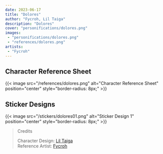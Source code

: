 ```yaml
---
date: 2023-06-17
title: "Dolores"
author: "Fycroh, Lil Taiga"
description: "Dolores"
cover: "personifications/dolores.png"
images:
 - "personifications/dolores.png"
 - "references/dolores.png"
artists:
 - "Fycroh"
---
```

## Character Reference Sheet
{{< image src="/references/dolores.png" alt="Character Reference Sheet" position="center" style="border-radius: 8px;" >}}
## Sticker Designs
{{< image src="/stickers/dolores01.png" alt="Sticker Design 1" position="center" style="border-radius: 8px;" >}}
>Credits
>
>Character Design: [Lil Taiga](https://twitter.com/liltaiga4)  
>Reference Artist: [Fycroh](https://twitter.com/fycroh)  
